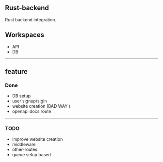 ## Rust-backend

Rust backend integration.

## Workspaces

- API
- DB

---

## feature 


### Done
- DB setup
- user signup/sigin
- website creation (BAD WAY ) 
- openapi docs route
--- 

### TODO

- improve website creation
- middleware 
- other-routes
- queue setup based 

